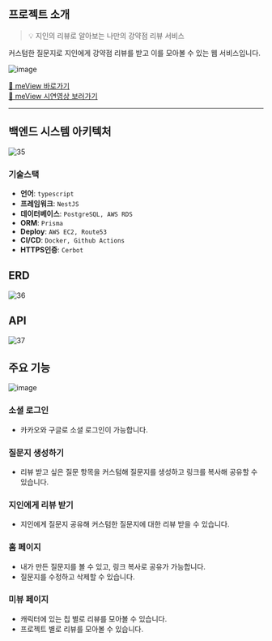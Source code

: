 ## 프로젝트 소개
> 💡 지인의 리뷰로 알아보는 나만의 강약점 리뷰 서비스

커스텀한 질문지로 지인에게 강약점 리뷰를 받고 이를 모아볼 수 있는 웹 서비스입니다.

![image](https://github.com/meView/meView_Front/assets/73896327/0efe9b1d-6889-4555-b70a-5ad20980efb4)

[🔗 meView 바로가기](https://meview.swygbro.com/)   
[🔗 meView 시연영상 보러가기](https://www.youtube.com/shorts/SaLMO6f_nEY)   

---
## 백엔드 시스템 아키텍처
![35](https://github.com/meView/meView_Back/assets/54920289/e7b5ed93-b4d0-448f-bda2-79a890d7f14f)

### 기술스택
- **언어**: `typescript`
- **프레임워크**: `NestJS`
- **데이터베이스**: `PostgreSQL, AWS RDS`
- **ORM**: `Prisma`
- **Deploy**: `AWS EC2, Route53`
- **CI/CD**: `Docker, Github Actions`
- **HTTPS인증**: `Cerbot`

## ERD


![36](https://github.com/meView/meView_Back/assets/54920289/152fed9c-eac5-402f-905c-1f760105ef74)



## API
![37](https://github.com/meView/meView_Back/assets/54920289/21bb8d8c-55c2-414a-907d-97da53035f95)



## 주요 기능

![image](https://github.com/meView/meView_Front/assets/73896327/6387c721-10cb-468a-a514-2ddf73f49397)
### 소셜 로그인
- 카카오와 구글로 소셜 로그인이 가능합니다.
### 질문지 생성하기
- 리뷰 받고 싶은 질문 항목을 커스텀해 질문지를 생성하고 링크를 복사해 공유할 수 있습니다.
### 지인에게 리뷰 받기
- 지인에게 질문지 공유해 커스텀한 질문지에 대한 리뷰 받을 수 있습니다.
### 홈 페이지
- 내가 만든 질문지를 볼 수 있고, 링크 복사로 공유가 가능합니다.
- 질문지를 수정하고 삭제할 수 있습니다.
### 미뷰 페이지
- 캐릭터에 있는 칩 별로 리뷰를 모아볼 수 있습니다.
- 프로젝트 별로 리뷰를 모아볼 수 있습니다.

